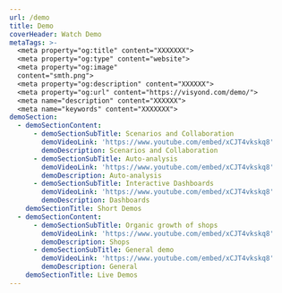 ```yaml
---
url: /demo
title: Demo
coverHeader: Watch Demo
metaTags: >-
  <meta property="og:title" content="XXXXXXX">
  <meta property="og:type" content="website">
  <meta property="og:image"
  content="smth.png">
  <meta property="og:description" content="XXXXXX">
  <meta property="og:url" content="https://visyond.com/demo/">
  <meta name="description" content="XXXXXX">
  <meta name="keywords" content="XXXXXXX">
demoSection:
  - demoSectionContent:
      - demoSectionSubTitle: Scenarios and Collaboration
        demoVideoLink: 'https://www.youtube.com/embed/xCJT4vkskq8'
        demoDescription: Scenarios and Collaboration
      - demoSectionSubTitle: Auto-analysis
        demoVideoLink: 'https://www.youtube.com/embed/xCJT4vkskq8'
        demoDescription: Auto-analysis      
      - demoSectionSubTitle: Interactive Dashboards
        demoVideoLink: 'https://www.youtube.com/embed/xCJT4vkskq8'
        demoDescription: Dashboards      
    demoSectionTitle: Short Demos
  - demoSectionContent:
      - demoSectionSubTitle: Organic growth of shops
        demoVideoLink: 'https://www.youtube.com/embed/xCJT4vkskq8'
        demoDescription: Shops     
      - demoSectionSubTitle: General demo
        demoVideoLink: 'https://www.youtube.com/embed/xCJT4vkskq8'
        demoDescription: General         
    demoSectionTitle: Live Demos
---
```


